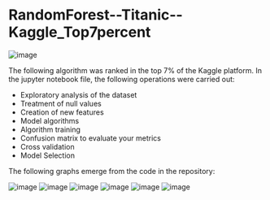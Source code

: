 # RandomForest--Titanic--Kaggle_Top7percent
![image](https://user-images.githubusercontent.com/65466700/178567796-0092c192-0be2-497d-b5bb-af48a02aa810.png)

The following algorithm was ranked in the top 7% of the Kaggle platform. In the jupyter notebook file, the following operations were carried out:



- Exploratory analysis of the dataset
- Treatment of null values
- Creation of new features
- Model algorithms
- Algorithm training
- Confusion matrix to evaluate your metrics
- Cross validation
- Model Selection

The following graphs emerge from the code in the repository:


![image](https://user-images.githubusercontent.com/65466700/178566725-d9296475-7117-42c2-af14-a30e94eec5c1.png)
![image](https://user-images.githubusercontent.com/65466700/178566382-5ca60b6f-1d73-405c-92c6-4de34c600cf9.png)
![image](https://user-images.githubusercontent.com/65466700/178566409-eab65dc4-2994-488b-a822-3df9bcad9b0f.png)
![image](https://user-images.githubusercontent.com/65466700/178566450-c955b28a-9b2e-4888-b13d-23122d3bd9d4.png)
![image](https://user-images.githubusercontent.com/65466700/178566494-3aba86cb-1f1f-41b4-a688-bf88814f553e.png)
![image](https://user-images.githubusercontent.com/65466700/178566521-612b17dc-ac68-4ede-ac93-e9660d962bb5.png)
